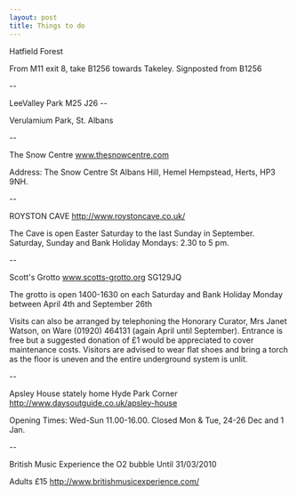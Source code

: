 ```yaml
---
layout: post 
title: Things to do
---
```


Hatfield Forest

From M11 exit 8, take B1256 towards Takeley. Signposted from B1256

\--

LeeValley Park M25 J26 \--

Verulamium Park, St. Albans

\--

The Snow Centre www.thesnowcentre.com

Address: The Snow Centre St Albans Hill, Hemel Hempstead, Herts, HP3
9NH.

\--

ROYSTON CAVE <http://www.roystoncave.co.uk/>

The Cave is open Easter Saturday to the last Sunday in September.
Saturday, Sunday and Bank Holiday Mondays: 2.30 to 5 pm.

\--

Scott\'s Grotto www.scotts-grotto.org SG129JQ

The grotto is open 1400-1630 on each Saturday and Bank Holiday Monday
between April 4th and September 26th

Visits can also be arranged by telephoning the Honorary Curator, Mrs
Janet Watson, on Ware (01920) 464131 (again April until September).
Entrance is free but a suggested donation of £1 would be appreciated to
cover maintenance costs. Visitors are advised to wear flat shoes and
bring a torch as the floor is uneven and the entire underground system
is unlit.

\--

Apsley House stately home Hyde Park Corner
<http://www.daysoutguide.co.uk/apsley-house>

Opening Times: Wed-Sun 11.00-16.00. Closed Mon & Tue, 24-26 Dec and 1
Jan.

\--

British Music Experience the O2 bubble Until 31/03/2010

Adults £15 <http://www.britishmusicexperience.com/>
